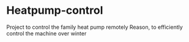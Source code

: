 # Heatpump-control
Project to control the family heat pump remotely
Reason, to efficiently control the machine over winter

